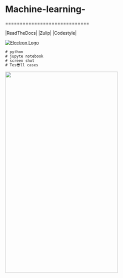 # Machine-learning-
=============================

|ReadTheDocs| |Zulip| |Codestyle|

[![Electron Logo](https://electronjs.org/images/electron-logo.svg)](https://electronjs.org)
```
# python 
# jupyte notebook
# screen shot 
# Tes😎ll cases
```

<img src="https://raw.githubusercontent.com/naman14/Hacktoberfest-Android/master/screenshots/screenshot1.png" width="360" height="640">
